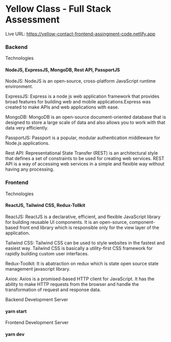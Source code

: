 # Yellow Class - Full Stack Assessment

Live URL:     https://yellow-contact-frontend-assingment-code.netlify.app


### Backend

Technologies
#### NodeJS, ExpressJS, MongoDB, Rest API, PassportJS

NodeJS: NodeJS is an open-source, cross-platform JavaScript runtime environment.

ExpressJS:  Express is a node js web application framework that provides broad features for building web and mobile applications.Express was created to make APIs and web applications with ease.

MongoDB: MongoDB is an open-source document-oriented database that is designed to store a large scale of data and also allows you to work with that data very efficiently. 

PassportJS: Passport is a popular, modular authentication middleware for Node.js applications.

Rest API: Representational State Transfer (REST) is an architectural style that defines a set of constraints to be used for creating web services. REST API is a way of accessing web services in a simple and flexible way without having any processing.


### Frontend

Technologies
#### ReactJS, Tailwind CSS, Redux-Tollkit

ReactJS: ReactJS is a declarative, efficient, and flexible JavaScript library for building reusable UI components. It is an open-source, component-based front end library which is responsible only for the view layer of the application.

Tailwind CSS: Tailwind CSS can be used to style websites in the fastest and easiest way. Tailwind CSS is basically a utility-first CSS framework for rapidly building custom user interfaces.


Redux-Toolkit: It is abatraction on redux which is state open source state management javascript library.

Axios: Axios is a promised-based HTTP client for JavaScript. It has the ability to make HTTP requests from the browser and handle the transformation of request and response data.



Backend Development Server

#### yarn start

Frontend Development Server

#### yarn dev


